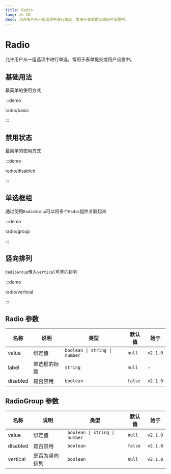 ```yaml
---
title: Radio
lang: zh-CN
desc: 允许用户从一组选项中进行单选，常用于表单提交或用户设置中。
---
```


# Radio

允许用户从一组选项中进行单选，常用于表单提交或用户设置中。

## 基础用法

最简单的使用方式

:::demo

radio/basic

:::

## 禁用状态

最简单的使用方式

:::demo

radio/disabled

:::

## 单选框组

通过使用`RadioGroup`可以将多个`Radio`组件关联起来

:::demo

radio/group

:::

## 竖向排列

`RadioGroup`传入`vertical`可竖向排列

:::demo

radio/vertical

:::

## Radio 参数

| 名称     | 说明         | 类型                          | 默认值  | 始于     |
| -------- | ------------ | ----------------------------- | ------- | -------- |
| value    | 绑定值       | `boolean \| string \| number` | `null`  | `v2.1.0` |
| label    | 单选框的标题 | `string`                      | `null`  | -        |
| disabled | 是否禁用     | `boolean`                     | `false` | `v2.1.0` |

## RadioGroup 参数

| 名称     | 说明           | 类型                          | 默认值  | 始于     |
| -------- | -------------- | ----------------------------- | ------- | -------- |
| value    | 绑定值         | `boolean \| string \| number` | `null`  | `v2.1.0` |
| disabled | 是否禁用       | `boolean`                     | `false` | `v2.1.0` |
| vertical | 是否为竖向排列 | `boolean`                     | `null`  | `v2.1.0` |
